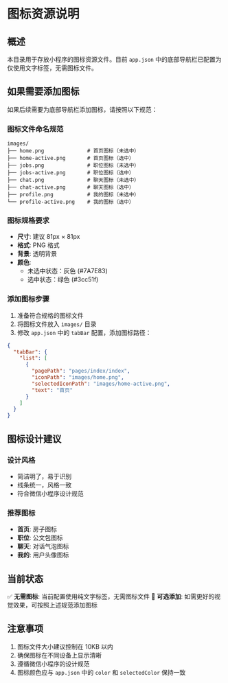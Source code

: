 # 图标资源说明

## 概述

本目录用于存放小程序的图标资源文件。目前 `app.json` 中的底部导航栏已配置为仅使用文字标签，无需图标文件。

## 如果需要添加图标

如果后续需要为底部导航栏添加图标，请按照以下规范：

### 图标文件命名规范

```
images/
├── home.png              # 首页图标（未选中）
├── home-active.png       # 首页图标（选中）
├── jobs.png              # 职位图标（未选中）
├── jobs-active.png       # 职位图标（选中）
├── chat.png              # 聊天图标（未选中）
├── chat-active.png       # 聊天图标（选中）
├── profile.png           # 我的图标（未选中）
└── profile-active.png    # 我的图标（选中）
```

### 图标规格要求

- **尺寸**: 建议 81px × 81px
- **格式**: PNG 格式
- **背景**: 透明背景
- **颜色**: 
  - 未选中状态：灰色 (#7A7E83)
  - 选中状态：绿色 (#3cc51f)

### 添加图标步骤

1. 准备符合规格的图标文件
2. 将图标文件放入 `images/` 目录
3. 修改 `app.json` 中的 `tabBar` 配置，添加图标路径：

```json
{
  "tabBar": {
    "list": [
      {
        "pagePath": "pages/index/index",
        "iconPath": "images/home.png",
        "selectedIconPath": "images/home-active.png",
        "text": "首页"
      }
    ]
  }
}
```

## 图标设计建议

### 设计风格
- 简洁明了，易于识别
- 线条统一，风格一致
- 符合微信小程序设计规范

### 推荐图标
- **首页**: 房子图标
- **职位**: 公文包图标
- **聊天**: 对话气泡图标
- **我的**: 用户头像图标

## 当前状态

✅ **无需图标**: 当前配置使用纯文字标签，无需图标文件
🔄 **可选添加**: 如需更好的视觉效果，可按照上述规范添加图标

## 注意事项

1. 图标文件大小建议控制在 10KB 以内
2. 确保图标在不同设备上显示清晰
3. 遵循微信小程序的设计规范
4. 图标颜色应与 `app.json` 中的 `color` 和 `selectedColor` 保持一致
